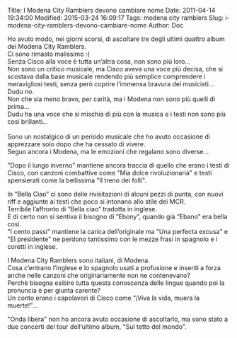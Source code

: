 Title: I Modena City Ramblers devono cambiare nome
Date: 2011-04-14 19:34:00
Modified: 2015-03-24 16:09:17
Tags: modena city ramblers
Slug: i-modena-city-ramblers-devono-cambiare-nome
Author: Doc

Ho avuto modo, nei giorni scorsi, di ascoltare tre degli ultimi quattro
album dei Modena City Ramblers.  
Ci sono rimasto malissimo :(  
Senza Cisco alla voce è tutta un’altra cosa, non sono più loro…  
Non sono un critico musicale, ma Cisco aveva una voce più decisa, che si
scostava dalla base musicale rendendo più semplice comprendere i
meravigliosi testi, senza però coprire l’immensa bravura dei musicisti…  
Dudu no.  
Non che sia meno bravo, per carità, ma i Modena non sono più quelli di
prima…  
Dudu ha una voce che si mischia di più con la musica e i testi non sono
più così brillanti…  
<a name="more"></a>  
Sono un nostalgico di un periodo musicale che ho avuto occasione di
apprezzare solo dopo che ha cessato di vivere.  
Seguo ancora i Modena, ma le emozioni che regalano sono diverse…

"Dopo il lungo inverno" mantiene ancora traccia di quello che erano i
testi di Cisco, con canzoni combattive come "Mia dolce rivoluzionaria" e
testi spensierati come la bellissima "Il treno dei folli".

In “Bella Ciao” ci sono delle rivisitazioni di alcuni pezzi di punta,
con nuovi riff e aggiunte ai testi che poco si intonano allo stile dei
MCR.  
Terribile l’affronto di “Bella ciao” tradotta in inglese.  
E di certo non si sentiva il bisogno di “Ebony”, quando già “Ebano” era
bella così.  
"I cento passi" mantiene la carica dell’originale ma "Una perfecta
excusa" e "El presidente" ne perdono tantissimo con le mezze frasi in
spagnolo e i coretti in inglese.

I Modena City Ramblers sono italiani, di Modena.  
Cosa c’entrano l’inglese e lo spagnolo usati a profusione e inseriti a
forza anche nelle canzoni che originariamente non ne contenevano?  
Perchè bisogna esibire tutta questa conoscenza delle lingue quando poi
la pronuncia è per giunta carente?  
Un conto erano i capolavori di Cisco come “¡Viva la vida, muera la
muerte!”…

"Onda libera" non ho ancora avuto occasione di ascoltarlo, ma sono stato
a due concerti del tour dell’ultimo album, "Sul tetto del mondo".

